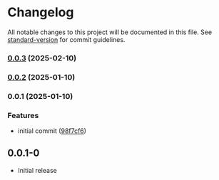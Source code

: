 # Changelog

All notable changes to this project will be documented in this file. See [standard-version](https://github.com/conventional-changelog/standard-version) for commit guidelines.

### [0.0.3](https://github.com/emdgroup-liquid/liquid-flutter-emd-theme/compare/v0.0.2...v0.0.3) (2025-02-10)

### [0.0.2](https://github.com/emdgroup-liquid/liquid-flutter-emd-theme/compare/v0.0.1...v0.0.2) (2025-01-10)

### 0.0.1 (2025-01-10)


### Features

* initial commit ([98f7cf6](https://github.com/emdgroup-liquid/liquid-flutter-emd-theme/commit/98f7cf679c3ba267012809b4d1fa8b110b51a790))

## 0.0.1-0
- Initial release